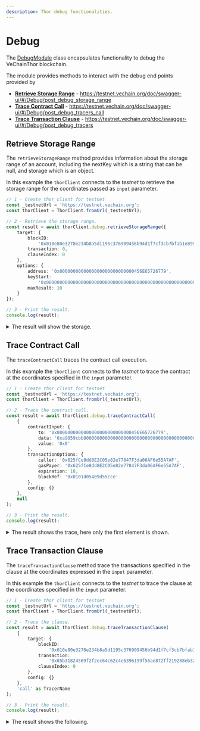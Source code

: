 ```yaml
---
description: Thor debug functionalities.
---
```


# Debug

The [DebugModule](../packages/network/src/thor-client/debug/debug-module.ts) 
class encapsulates functionality to debug the VeChainThor blockchain.

The module provides methods to interact with the debug end points provided by 

* [**Retrieve Storage Range**](#retrieve-storage-range) - https://testnet.vechain.org/doc/swagger-ui/#/Debug/post_debug_storage_range 
* [**Trace Contract Call**](#trace-contract-call) - https://testnet.vechain.org/doc/swagger-ui/#/Debug/post_debug_tracers_call
* [**Trace Transaction Clause**](#trace-transaction-clause) - https://testnet.vechain.org/doc/swagger-ui/#/Debug/post_debug_tracers

## Retrieve Storage Range

The `retrieveStorageRange` method provides information about the storage range of an account, 
including the nextKey which is a string that can be null, and storage which is an object.

In this example the `thorClient` connects to the *testnet* to retrieve the storage range for the coordinates passed
as `input` parameter.

```typescript { name=debug-retrieve-storage-range, category=example }
// 1 - Create thor client for testnet
const _testnetUrl = 'https://testnet.vechain.org';
const thorClient = ThorClient.fromUrl(_testnetUrl);

// 2 - Retrieve the storage range.
const result = await thorClient.debug.retrieveStorageRange({
    target: {
        blockID:
            '0x010e80e3278e234b8a5d1195c376909456b94d1f7cf3cb7bfab1e8998dbcfa8f',
        transaction: 0,
        clauseIndex: 0
    },
    options: {
        address: '0x0000000000000000000000000000456E65726779',
        keyStart:
            '0x0000000000000000000000000000000000000000000000000000000000000000',
        maxResult: 10
    }
});

// 3 - Print the result.
console.log(result);
```

<details>
<summary>The result will show the storage.</summary>

```json
{
  storage: {
    '0x004f6609cc5d569ecfdbd606d943edc5d83a893186f2942aef5e133e356ed17c': {
      key: '0x9a92ca715ec8529b3ee4dbefd75e142176b92c3d93701808be4e36296718a5f3',
      value: '0x000000000000000000000000000000000000046ff5af2138c51ba45a80000000'
    },
    '0x0065bf3c383c7f05733ee6567e3a1201970bb5f4288d1bdb6d894167f8fc68dd': {
      key: '0xf3dfa1b3c541595cd415aef361e508553fc80af15b3e2e0d9a4e2408f2111ed8',
      value: '0xfffffffffffffffffffffffffffffffffffffffffffffe280bc404dc5470db3e'
    },
    '0x01783f86c9e29f37f3277ed5abb62353ef8baf304337e511f1b5edefc9756b23': {
      key: '0x01cfb1f8b52bdbeb1178ba8fc499479815330143d1acddb9c9d5686cd596ec24',
      value: '0x0000000000000000000000000000000000000010000000000000000000000000'
    },
    '0x0195180093382541d5396e797bd49250b1664fe8db68ff5c1d53ca95046f4549': {
      key: '0x3f4626c77582db20d0d690ce3ad9bfde8f9dd508c0212a187684678bd9dc397a',
      value: '0x000000000000000000000000000000000000000082eed4d8eb7286de6e540000'
    },
    '0x02631b1c9d1e3f1360c4c6ee00ea48161dc85a0e153a0a484429bbcef16e581e': {
      key: '0xc5e3f1ff368ddfee94124549ec19d8a50547b5cb0cc55ba72188b7159fb3ab3f',
      value: '0x00000000000000000000000000000000000000000052b7d2dcc80cd2e4000000'
    },
    '0x038658243306b2d07b512b04e6ddd4d70c49fd93969d71d51b0af7cf779d1c8f': {
      key: '0x87b232cdb2002f97b61df380acf088f13e5006543d63780567aa2b886c6a1a90',
      value: '0x00000000000000000000000000000000000000000052b7cd7100aea580f00000'
    },
    '0x03969104d4e5233e212c939a85ef26b8156e2fbb0485d6d751c677e854e9ba55': {
      key: '0xa887493a2b531915738a065a24263abae3722b9a8928a96c14c1f52a05964f23',
      value: '0x00000000000000000000000000000000000000000000003635c9adc5dea00000'
    },
    '0x04379cd040e82a999f53dba26500b68e4dd783b2039d723fe9e06edecfc8c9f1': {
      key: '0x831ade39167b84e87f89fd4cd0bcec5783d2281fe44d2bc6cb93daaff46d569e',
      value: '0x000000000000000000000000000000000000000000002a1b4ae1206dd9bd0000'
    },
    '0x0465f4b6f9fccdb2ad6f4eac8aa7731bfe4c78f6cf22f397b5ef10398d4d5771': {
      key: '0x5d56afd38de44f293bdce388b7d98120f55971a0f3a608797f1ddaced0f2b047',
      value: '0x00000000000000000000000000000000000000000052b7c8053950781de00000'
    },
    '0x04af8500fb85efaaa5f171ef60708fc306c474011fabb6fbafcb626f09661a01': {
      key: '0x136aee904ebcade77dc8d3c6e48a2365b1d9dff83f78eb90d2f6e5ef4a6466c6',
      value: '0x000000000000000000000000008ca1a3b5cbedeb0f1a0900000080845b322ac0'
    }
  },
  nextKey: '0x04e9569439bd218fce594dbd705b41f2afe6b6d8abcb9c5aaa5b1a52b7ab7cea'
}
```
</details>

## Trace Contract Call

The `traceContractCall` traces the contract call execution.

In this example the `thorClient` connects to the *testnet* to trace the contract at the coordinates specified in
the `input` parameter.

```typescript { name=debug-trace-contract-call, category=example }
// 1 - Create thor client for testnet
const _testnetUrl = 'https://testnet.vechain.org';
const thorClient = ThorClient.fromUrl(_testnetUrl);

// 2 - Trace the contract call.
const result = await thorClient.debug.traceContractCall(
    {
        contractInput: {
            to: '0x0000000000000000000000000000456E65726779',
            data: '0xa9059cbb0000000000000000000000000000000000000000000000000000456e65726779000000000000000000000000000000000000000000000004563918244f400000',
            value: '0x0'
        },
        transactionOptions: {
            caller: '0x625fCe8dd8E2C05e82e77847F3da06AF6e55A7AF',
            gasPayer: '0x625fCe8dd8E2C05e82e77847F3da06AF6e55A7AF',
            expiration: 18,
            blockRef: '0x0101d05409d55cce'
        },
        config: {}
    },
    null
);

// 3 - Print the result.
console.log(result);
```

<details>
<summary>The result shows the trace, here only the first element is shown.</summary>

```json
{
  gas: 0,
  failed: false,
  returnValue: '0000000000000000000000000000000000000000000000000000000000000001',
  structLogs: [
    {
      pc: 0,
      op: 'PUSH1',
      gas: 50000000,
      gasCost: 3,
      depth: 1,
      stack: []
    }
  ]
}
```
</details>

## Trace Transaction Clause

The `traceTransactionClause` method trace the transactions specified in the clause at the
coordinates expressed in the `input` parameter.

In this example the `thorClient` connects to the *testnet* to trace the clause at the coordinates specified in
the `input` parameter.

```typescript { name=debug-trace-transaction-clause, category=example }
// 1 - Create thor client for testnet
const _testnetUrl = 'https://testnet.vechain.org';
const thorClient = ThorClient.fromUrl(_testnetUrl);

// 2 - Trace the clause.
const result = await thorClient.debug.traceTransactionClause(
    {
        target: {
            blockID:
                '0x010e80e3278e234b8a5d1195c376909456b94d1f7cf3cb7bfab1e8998dbcfa8f',
            transaction:
                '0x05b31824569f2f2ec64c62c4e6396199f56ae872ff219288eb3293b4a36e7b0f',
            clauseIndex: 0
        },
        config: {}
    },
    'call' as TracerName
);

// 3 - Print the result.
console.log(result);
```

<details>
<summary>The result shows the following.</summary>

```json
{
  from: '0x105199a26b10e55300cb71b46c5b5e867b7df427',
  gas: '0x8b92',
  gasUsed: '0x50fa',
  to: '0xaa854565401724f7061e0c366ca132c87c1e5f60',
  input: '0xf14fcbc800d770b9faa11ba944366f3e7a14c166f780ece542e557e0b7fe4870fcbe8dbe',
  value: '0x0',
  type: 'CALL'
}
```
</details>
